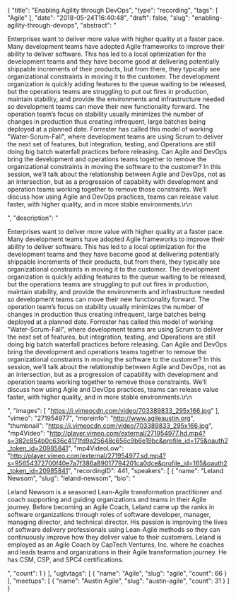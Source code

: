{
  "title": "Enabling Agility through DevOps",
  "type": "recording",
  "tags": [
    "Agile"
  ],
  "date": "2018-05-24T16:40:48",
  "draft": false,
  "slug": "enabling-agility-through-devops",
  "abstract": "<p>Enterprises want to deliver more value with higher quality at a faster pace. Many development teams have adopted Agile frameworks to improve their ability to deliver software. This has led to a local optimization for the development teams and they have become good at delivering potentially shippable increments of their products, but from there, they typically see organizational constraints in moving it to the customer. The development organization is quickly adding features to the queue waiting to be released, but the operations teams are struggling to put out fires in production, maintain stability, and provide the environments and infrastructure needed so development teams can move their new functionality forward. The operation team’s focus on stability usually minimizes the number of changes in production thus creating infrequent, large batches being deployed at a planned date. Forrester has called this model of working \"Water-Scrum-Fall\", where development teams are using Scrum to deliver the next set of features, but integration, testing, and Operations are still doing big batch waterfall practices before releasing. Can Agile and DevOps bring the development and operations teams together to remove the organizational constraints in moving the software to the customer? In this session, we’ll talk about the relationship between Agile and DevOps, not as an intersection, but as a progression of capability with development and operation teams working together to remove those constraints. We’ll discuss how using Agile and DevOps practices, teams can release value faster, with higher quality, and in more stable environments.\r\n</p>",
  "description": "<p>Enterprises want to deliver more value with higher quality at a faster pace. Many development teams have adopted Agile frameworks to improve their ability to deliver software. This has led to a local optimization for the development teams and they have become good at delivering potentially shippable increments of their products, but from there, they typically see organizational constraints in moving it to the customer. The development organization is quickly adding features to the queue waiting to be released, but the operations teams are struggling to put out fires in production, maintain stability, and provide the environments and infrastructure needed so development teams can move their new functionality forward. The operation team’s focus on stability usually minimizes the number of changes in production thus creating infrequent, large batches being deployed at a planned date. Forrester has called this model of working \"Water-Scrum-Fall\", where development teams are using Scrum to deliver the next set of features, but integration, testing, and Operations are still doing big batch waterfall practices before releasing. Can Agile and DevOps bring the development and operations teams together to remove the organizational constraints in moving the software to the customer? In this session, we’ll talk about the relationship between Agile and DevOps, not as an intersection, but as a progression of capability with development and operation teams working together to remove those constraints. We’ll discuss how using Agile and DevOps practices, teams can release value faster, with higher quality, and in more stable environments.\r\n</p>",
  "images": [
    "https://i.vimeocdn.com/video/703389833_295x166.jpg"
  ],
  "vimeo": "271954977",
  "moreinfo": "http://www.agileaustin.org",
  "thumbnail": "https://i.vimeocdn.com/video/703389833_295x166.jpg",
  "mp4Video": "http://player.vimeo.com/external/271954977.hd.mp4?s=382c854b0c636c4171fd9a25648c656c9b6e19bc&profile_id=175&oauth2_token_id=20985841",
  "mp4VideoLow": "http://player.vimeo.com/external/271954977.sd.mp4?s=95654372700f40e7a7f386a89017794201ca0dce&profile_id=165&oauth2_token_id=20985841",
  "recordingID": 441,
  "speakers": [
    {
      "name": "Leland Newsom",
      "slug": "leland-newsom",
      "bio": "<p>Leland Newsom is a seasoned Lean-Agile transformation practitioner and coach supporting and guiding organizations and teams in their Agile journey. Before becoming an Agile Coach, Leland came up the ranks in software organizations through roles of software developer, manager, managing director, and technical director. His passion is improving the lives of software delivery professionals using Lean-Agile methods so they can continuously improve how they deliver value to their customers. Leland is employed as an Agile Coach by CapTech Ventures, Inc. where he coaches and leads teams and organizations in their Agile transformation journey. He has CSM, CSP, and SPC4 certifications.</p>",
      "count": 1
    }
  ],
  "ugtvtags": [
    {
      "name": "Agile",
      "slug": "agile",
      "count": 66
    }
  ],
  "meetups": [
    {
      "name": "Austin Agile",
      "slug": "austin-agile",
      "count": 31
    }
  ]
}
